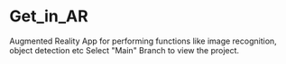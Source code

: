 # Get_in_AR
Augmented Reality App for performing functions like image recognition, object detection etc 
Select "Main" Branch to view the project.
